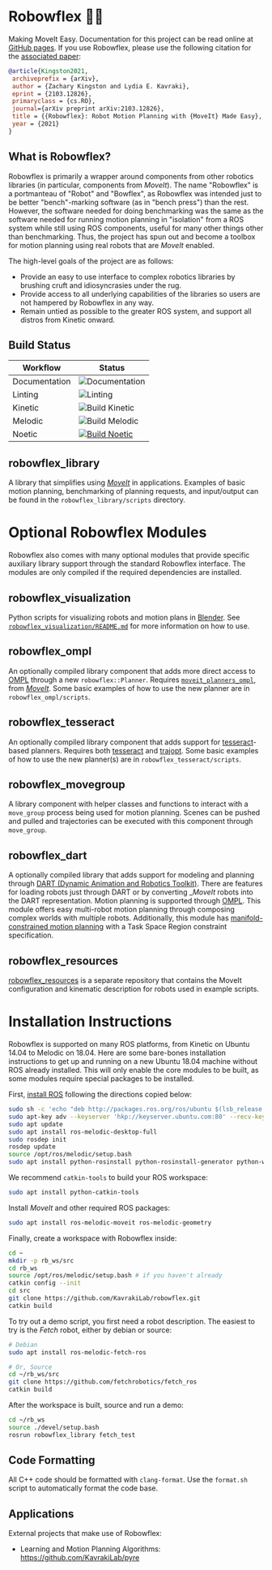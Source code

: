 # Robowflex 💪🤖
Making MoveIt Easy.
Documentation for this project can be read online at [GitHub pages](https://kavrakilab.github.io/robowflex/).
If you use Robowflex, please use the following citation for the [associated paper](https://arxiv.org/pdf/2103.12826.pdf):
```bibtex
@article{Kingston2021,
 archiveprefix = {arXiv},
 author = {Zachary Kingston and Lydia E. Kavraki},
 eprint = {2103.12826},
 primaryclass = {cs.RO}, 
 journal={arXiv preprint arXiv:2103.12826},
 title = {{Robowflex}: Robot Motion Planning with {MoveIt} Made Easy},
 year = {2021}
}
```

## What is Robowflex?

Robowflex is primarily a wrapper around components from other robotics libraries (in particular, components from _MoveIt_).
The name "Robowflex" is a portmanteau of "Robot" and "Bowflex", as Robowflex was intended just to be better "bench"-marking software (as in "bench press") than the rest.
However, the software needed for doing benchmarking was the same as the software needed for running motion planning in "isolation" from a ROS system while still using ROS components, useful for many other things other than benchmarking.
Thus, the project has spun out and become a toolbox for motion planning using real robots that are _MoveIt_ enabled.

The high-level goals of the project are as follows:
- Provide an easy to use interface to complex robotics libraries by brushing cruft and idiosyncrasies under the rug.
- Provide access to all underlying capabilities of the libraries so users are not hampered by Robowflex in any way.
- Remain untied as possible to the greater ROS system, and support all distros from Kinetic onward.

## Build Status
| Workflow      | Status                                                                                                                                                                              |
|---------------|-------------------------------------------------------------------------------------------------------------------------------------------------------------------------------------|
| Documentation | ![Documentation](https://github.com/KavrakiLab/robowflex/workflows/Documentation/badge.svg)                                                                                         |
| Linting       | ![Linting](https://github.com/KavrakiLab/robowflex/workflows/Linting/badge.svg)                                                                                                     |
| Kinetic       | ![Build Kinetic](https://github.com/KavrakiLab/robowflex/workflows/Build%20Kinetic/badge.svg)                                                                                       |
| Melodic       | ![Build Melodic](https://github.com/KavrakiLab/robowflex/workflows/Build%20Melodic/badge.svg)                                                                                       |
| Noetic        | [![Build Noetic](https://github.com/KavrakiLab/robowflex/actions/workflows/build-noetic.yml/badge.svg)](https://github.com/KavrakiLab/robowflex/actions/workflows/build-noetic.yml) |

## robowflex_library
A library that simplifies using [_MoveIt_](https://github.com/ros-planning/moveit) in applications.
Examples of basic motion planning, benchmarking of planning requests, and input/output can be found in the `robowflex_library/scripts` directory.

# Optional Robowflex Modules
Robowflex also comes with many optional modules that provide specific auxiliary library support through the standard Robowflex interface.
The modules are only compiled if the required dependencies are installed.

## robowflex_visualization
Python scripts for visualizing robots and motion plans in [Blender](https://www.blender.org/).
See [`robowflex_visualization/README.md`](robowflex_visualization/README.md) for more information on how to use.

## robowflex_ompl
An optionally compiled library component that adds more direct access to [OMPL](http://ompl.kavrakilab.org/) through a new `robowflex::Planner`.
Requires [`moveit_planners_ompl`](https://github.com/ros-planning/moveit/tree/kinetic-devel/moveit_planners/ompl), from [_MoveIt_](https://github.com/ros-planning/moveit).
Some basic examples of how to use the new planner are in `robowflex_ompl/scripts`.

## robowflex_tesseract
An optionally compiled library component that adds support for [tesseract](https://github.com/ros-industrial-consortium/tesseract)-based planners.
Requires both [tesseract](https://github.com/ros-industrial-consortium/tesseract) and [trajopt](https://github.com/ros-industrial-consortium/trajopt_ros).
Some basic examples of how to use the new planner(s) are in `robowflex_tesseract/scripts`.

## robowflex_movegroup
A library component with helper classes and functions to interact with a `move_group` process being used for motion planning.
Scenes can be pushed and pulled and trajectories can be executed with this component through `move_group`.

## robowflex_dart
A optionally compiled library that adds support for modeling and planning through [DART (Dynamic Animation and Robotics Toolkit)](https://dartsim.github.io/).
There are features for loading robots just through DART or by converting __MoveIt_ robots into the DART representation.
Motion planning is supported through [OMPL](http://ompl.kavrakilab.org/).
This module offers easy multi-robot motion planning through composing complex worlds with multiple robots.
Additionally, this module has [manifold-constrained motion planning](http://ompl.kavrakilab.org/constrainedPlanning.html) with a Task Space Region constraint specification.

## robowflex_resources
[robowflex_resources](https://github.com/KavrakiLab/robowflex_resources) is a separate repository that contains the MoveIt configuration and kinematic description for robots used in example scripts.

# Installation Instructions

Robowflex is supported on many ROS platforms, from Kinetic on Ubuntu 14.04 to Melodic on 18.04.
Here are some bare-bones installation instructions to get up and running on a new Ubuntu 18.04 machine without ROS already installed.
This will only enable the core modules to be built, as some modules require special packages to be installed.

First, [install ROS](http://wiki.ros.org/melodic/Installation/Ubuntu) following the directions copied below:

```sh
sudo sh -c 'echo "deb http://packages.ros.org/ros/ubuntu $(lsb_release -sc) main" > /etc/apt/sources.list.d/ros-latest.list'
sudo apt-key adv --keyserver 'hkp://keyserver.ubuntu.com:80' --recv-key C1CF6E31E6BADE8868B172B4F42ED6FBAB17C654
sudo apt update
sudo apt install ros-melodic-desktop-full
sudo rosdep init
rosdep update
source /opt/ros/melodic/setup.bash
sudo apt install python-rosinstall python-rosinstall-generator python-wstool build-essential
```

We recommend `catkin-tools` to build your ROS workspace:
```sh
sudo apt install python-catkin-tools
```

Install _MoveIt_ and other required ROS packages:
```sh
sudo apt install ros-melodic-moveit ros-melodic-geometry
```

Finally, create a workspace with Robowflex inside:
```sh
cd ~
mkdir -p rb_ws/src
cd rb_ws
source /opt/ros/melodic/setup.bash # if you haven't already
catkin config --init
cd src
git clone https://github.com/KavrakiLab/robowflex.git
catkin build
```

To try out a demo script, you first need a robot description.
The easiest to try is the _Fetch_ robot, either by debian or source:
```sh
# Debian
sudo apt install ros-melodic-fetch-ros

# Or, Source
cd ~/rb_ws/src
git clone https://github.com/fetchrobotics/fetch_ros
catkin build
```

After the workspace is built, source and run a demo:
```sh
cd ~/rb_ws
source ./devel/setup.bash
rosrun robowflex_library fetch_test
```

## Code Formatting
All C++ code should be formatted with `clang-format`.
Use the `format.sh` script to automatically format the code base.

## Applications 
External projects that make use of Robowflex:
- Learning and Motion Planning Algorithms: https://github.com/KavrakiLab/pyre
